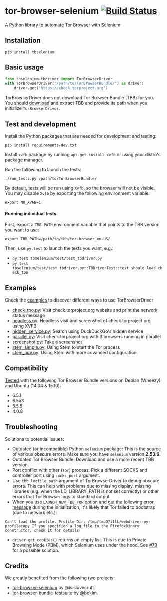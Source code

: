 # tor-browser-selenium [![Build Status](https://travis-ci.org/webfp/tor-browser-selenium.svg?branch=master)](https://travis-ci.org/webfp/tor-browser-selenium)

A Python library to automate Tor Browser with Selenium.

## Installation

```
pip install tbselenium
```
## Basic usage
```python
from tbselenium.tbdriver import TorBrowserDriver
with TorBrowserDriver("/path/to/TorBrowserBundle/") as driver:
    driver.get('https://check.torproject.org')
```

TorBrowserDriver does not download Tor Browser Bundle (TBB) for you. You should [download](https://www.torproject.org/projects/torbrowser.html.en) and extract TBB and provide its path when you initialize `TorBrowserDriver`.

## Test and development
Install the Python packages that are needed for development and testing:

`pip install requirements-dev.txt`

Install `xvfb` package by running `apt-get install xvfb` or using your distro's package manager.

Run the following to launch the tests:

`./run_tests.py /path/to/TorBrowserBundle/`

By default, tests will be run using `Xvfb`, so the browser will not be visible.
You may disable `Xvfb` by exporting the following environment variable:

`export NO_XVFB=1`



#### Running individual tests
First, export a `TBB_PATH` environment variable that points to the TBB version you want to use:

`export TBB_PATH=/path/to/tbb/tor-browser_en-US/`

Then, use `py.test` to launch the tests you want, e.g.:

* `py.test tbselenium/test/test_tbdriver.py`
* `py.test tbselenium/test/test_tbdriver.py::TBDriverTest::test_should_load_check_tpo`


## Examples
Check the [examples](https://github.com/webfp/tor-browser-selenium/tree/master/examples) to discover different ways to use TorBrowserDriver
* [check_tpo.py](https://github.com/webfp/tor-browser-selenium/tree/master/examples/check_tpo.py): Visit check.torproject.org website and print the network status message
* [headless.py](https://github.com/webfp/tor-browser-selenium/tree/master/examples/headless.py): Headless visit and screenshot of check.torproject.org using XVFB
* [hidden_service.py](https://github.com/webfp/tor-browser-selenium/tree/master/examples/hidden_service.py): Search using DuckDuckGo's hidden service
* [parallel.py](https://github.com/webfp/tor-browser-selenium/tree/master/examples/parallel.py): Visit check.torproject.org with 3 browsers running in parallel
* [screenshot.py](https://github.com/webfp/tor-browser-selenium/tree/master/examples/screenshot.py): Take a screenshot
* [stem_simple.py](https://github.com/webfp/tor-browser-selenium/tree/master/examples/stem_simple.py): Using Stem to start the Tor process
* [stem_adv.py](https://github.com/webfp/tor-browser-selenium/tree/master/examples/stem_adv.py): Using Stem with more advanced configuration


## Compatibility
[Tested](https://travis-ci.org/webfp/tor-browser-selenium) with the following Tor Browser Bundle versions on Debian (Wheezy) and Ubuntu (14.04 & 15.10):

* 6.5.1
* 6.5a3
* 5.5.5
* 4.0.8

## Troubleshooting

Solutions to potential issues:

* Outdated (or incompatible) Python `selenium` package: This is the source of various obscure errors. Make sure you have `selenium` version **2.53.6**.
* Outdated Tor Browser Bundle: Download and use a more recent TBB version.
* Port conflict with other (`Tor`) process: Pick a different SOCKS and controller port using `socks_port` argument.
* Use `tbb_logfile_path` argument of TorBrowserDriver to debug obscure errors. This can help with problems due to missing display, missing libraries (e.g. when the LD_LIBRARY_PATH is not set correctly) or other errors that Tor Browser logs to standard output.
* When you use `LAUNCH_NEW_TBB_TOR` option and get the following [error message](https://github.com/webfp/tor-browser-selenium/issues/62) during the initialization, it's likely that Tor failed to bootstrap (due to network etc.):

 ```
 Can't load the profile. Profile Dir: /tmp/tmpO7i1lL/webdriver-py-profilecopy If you specified a log_file in the FirefoxBinary constructor, check it for details
 ```
* `driver.get_cookies()` returns an empty list. This is due to Private Browsing Mode (PBM), which Selenium uses under the hood. See [#79](https://github.com/webfp/tor-browser-selenium/issues/79) for a possible solution.

## Credits
We greatly benefited from the following two projects:
* [tor-browser-selenium](https://github.com/isislovecruft/tor-browser-selenium) by @isislovecruft.
* [tor-browser-bundle-testsuite](https://gitweb.torproject.org/boklm/tor-browser-bundle-testsuite.git/) by @boklm.
